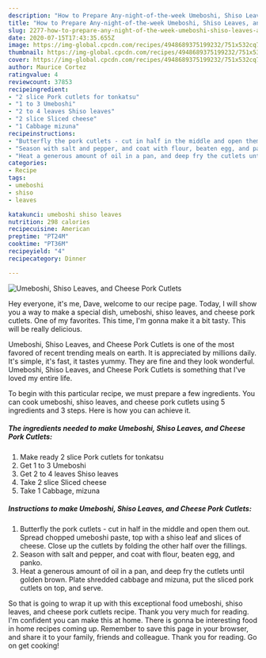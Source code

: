 ```yaml
---
description: "How to Prepare Any-night-of-the-week Umeboshi, Shiso Leaves, and Cheese Pork Cutlets"
title: "How to Prepare Any-night-of-the-week Umeboshi, Shiso Leaves, and Cheese Pork Cutlets"
slug: 2277-how-to-prepare-any-night-of-the-week-umeboshi-shiso-leaves-and-cheese-pork-cutlets
date: 2020-07-15T17:43:35.655Z
image: https://img-global.cpcdn.com/recipes/4948689375199232/751x532cq70/umeboshi-shiso-leaves-and-cheese-pork-cutlets-recipe-main-photo.jpg
thumbnail: https://img-global.cpcdn.com/recipes/4948689375199232/751x532cq70/umeboshi-shiso-leaves-and-cheese-pork-cutlets-recipe-main-photo.jpg
cover: https://img-global.cpcdn.com/recipes/4948689375199232/751x532cq70/umeboshi-shiso-leaves-and-cheese-pork-cutlets-recipe-main-photo.jpg
author: Maurice Cortez
ratingvalue: 4
reviewcount: 37853
recipeingredient:
- "2 slice Pork cutlets for tonkatsu"
- "1 to 3 Umeboshi"
- "2 to 4 leaves Shiso leaves"
- "2 slice Sliced cheese"
- "1 Cabbage mizuna"
recipeinstructions:
- "Butterfly the pork cutlets - cut in half in the middle and open them out. Spread chopped umeboshi paste, top with a shiso leaf and slices of cheese. Close up the cutlets by folding the other half over the fillings."
- "Season with salt and pepper, and coat with flour, beaten egg, and panko."
- "Heat a generous amount of oil in a pan, and deep fry the cutlets until golden brown. Plate shredded cabbage and mizuna, put the sliced pork cutlets on top, and serve."
categories:
- Recipe
tags:
- umeboshi
- shiso
- leaves

katakunci: umeboshi shiso leaves 
nutrition: 298 calories
recipecuisine: American
preptime: "PT24M"
cooktime: "PT36M"
recipeyield: "4"
recipecategory: Dinner

---
```



![Umeboshi, Shiso Leaves, and Cheese Pork Cutlets](https://img-global.cpcdn.com/recipes/4948689375199232/751x532cq70/umeboshi-shiso-leaves-and-cheese-pork-cutlets-recipe-main-photo.jpg)

Hey everyone, it's me, Dave, welcome to our recipe page. Today, I will show you a way to make a special dish, umeboshi, shiso leaves, and cheese pork cutlets. One of my favorites. This time, I'm gonna make it a bit tasty. This will be really delicious.

Umeboshi, Shiso Leaves, and Cheese Pork Cutlets is one of the most favored of recent trending meals on earth. It is appreciated by millions daily. It's simple, it's fast, it tastes yummy. They are fine and they look wonderful. Umeboshi, Shiso Leaves, and Cheese Pork Cutlets is something that I've loved my entire life.




To begin with this particular recipe, we must prepare a few ingredients. You can cook umeboshi, shiso leaves, and cheese pork cutlets using 5 ingredients and 3 steps. Here is how you can achieve it.

<!--inarticleads1-->

##### The ingredients needed to make Umeboshi, Shiso Leaves, and Cheese Pork Cutlets:

1. Make ready 2 slice Pork cutlets for tonkatsu
1. Get 1 to 3 Umeboshi
1. Get 2 to 4 leaves Shiso leaves
1. Take 2 slice Sliced cheese
1. Take 1 Cabbage, mizuna




<!--inarticleads2-->

##### Instructions to make Umeboshi, Shiso Leaves, and Cheese Pork Cutlets:

1. Butterfly the pork cutlets - cut in half in the middle and open them out. Spread chopped umeboshi paste, top with a shiso leaf and slices of cheese. Close up the cutlets by folding the other half over the fillings.
1. Season with salt and pepper, and coat with flour, beaten egg, and panko.
1. Heat a generous amount of oil in a pan, and deep fry the cutlets until golden brown. Plate shredded cabbage and mizuna, put the sliced pork cutlets on top, and serve.




So that is going to wrap it up with this exceptional food umeboshi, shiso leaves, and cheese pork cutlets recipe. Thank you very much for reading. I'm confident you can make this at home. There is gonna be interesting food in home recipes coming up. Remember to save this page in your browser, and share it to your family, friends and colleague. Thank you for reading. Go on get cooking!
